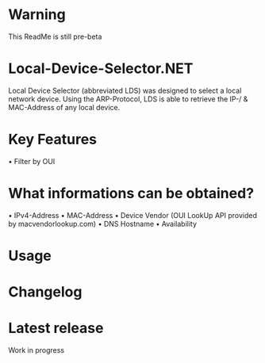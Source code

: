 # Warning
This ReadMe is still pre-beta

# Local-Device-Selector.NET
Local Device Selector (abbreviated LDS) was designed to select a local network device.
Using the ARP-Protocol, LDS is able to retrieve the IP-/ & MAC-Address of any local device.
 
# Key Features
• Filter by OUI

# What informations can be obtained?
• IPv4-Address
• MAC-Address
• Device Vendor (OUI LookUp API provided by macvendorlookup.com)
• DNS Hostname
• Availability

# Usage

# Changelog

# Latest release
Work in progress
